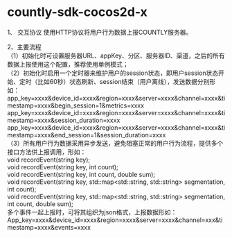 countly-sdk-cocos2d-x
=====================
1、	交互协议
使用HTTP协议将用户行为数据上报COUNTLY服务器。  

2、主要流程  
（1）初始化时可设置服务器URL、appKey、分区、服务器ID、渠道，之后的所有数据上报使用这个配置，推荐使用单例模式；  
（2）初始化时启用一个定时器来维护用户的session状态，即用户session状态开始、定时（比如60秒）状态刷新、session结束（用户离线），发送数据分别形如：  
app_key=xxxx&device_id=xxxx&region=xxxx&server=xxxx&channel=xxxx&timestamp=xxxx&begin_session=1&metrics=xxxx  
app_key=xxxx&device_id=xxxx&region=xxxx&server=xxxx&channel=xxxx&timestamp=xxxx&session_duration=xxxx  
app_key=xxxx&device_id=xxxx&region=xxxx&server=xxxx&channel=xxxx&timestamp=xxxx&end_session=1&session_duration=xxxx  
（3）所有用户行为数据采用异步发送，避免阻塞正常的用户行为流程，提供多个接口方法供上报调用，形如：  
void recordEvent(string key);  
void recordEvent(string key, int count);  
void recordEvent(string key, int count, double sum);  
void recordEvent(string key, std::map<std::string, std::string> segmentation, int count);  
void recordEvent(string key, std::map<std::string, std::string> segmentation, int count, double sum);	  
多个事件一起上报时，可将其组织为json格式，上报数据形如：  
App_key=xxxx&device_id=xxxx&region=xxxx&server=xxxx&channel=xxx&timestamp=xxxx&events=xxxx

